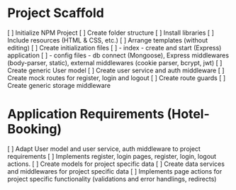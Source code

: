 # Project Scaffold

[ ] Initialize NPM Project
[ ] Create folder structure
[ ] Install libraries
[ ] Include resources (HTML & CSS, etc.)
[ ] Arrange templates (without editing)
[ ] Create initialization files
[ ] - index - create and start (Express) application
[ ] - config files - db connect (Mongoose), Express middlewares (body-parser, static), external middlewares (cookie parser, bcrypt, jwt)
[ ] Create generic User model
[ ] Create user service and auth middleware
[ ] Create mock routes for register, login and logout
[ ] Create route guards
[ ] Create generic storage middleware

# Application Requirements (Hotel-Booking)

[ ] Adapt User model and user service, auth middleware to project requirements
[ ] Implements register, login pages, register, login, logout actions.
[ ] Create models for project specific data
[ ] Create data services and middlewares for project specific data
[ ] Implements page actions for project specific functionality (validations and error handlings, redirects)
